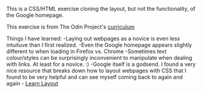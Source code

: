 This is a CSS/HTML exercise cloning the layout, but not the functionality, of the Google homepage.

This exercise is from The Odin Project's [curriculum](http://www.theodinproject.com/web-development-101/html-css)

Things I have learned:
	-Laying out webpages as a novice is even less intuituve than I first realized.
	-Even the Google homepage appears slightly different to when loading in Firefox vs. Chrome
	-Sometimes text colour/styles can be surprisingly inconvenient to manipulate when dealing with links. At least for a novice. :)
	-Google itself is a godsend. I found a very nice resource that breaks down how to layout webpages with CSS that I found to be very helpful and can see myself coming back to again and again - [Learn Layout](http://learnlayout.com/)
